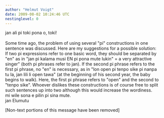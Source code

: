 ```yaml
---
author: "Helmut Voigt"
date: 2009-08-02 10:24:46 UTC
nestinglevel: 0
---
```

jan ali pi toki pona o, toki!  
   
Some time ago, the problem of using several "pi" constructions in one sentence was discussed. Here are my suggestions for a possible solution:  
If two pi expressions refer to one basic word, they should be separated by "en" as in "jan pi kalama musi EN pi pona mute lukin" = a very attractive singer" (both pi phrases refer to jan). If the second pi phrase refers to the first pi phrase, no "en" is necessary, as in "lon open pi tenpo sike pi nanpa tu la, jan lili li open tawa" (at the beginning of his second year, the baby begins to walk). Here, the first pi phrase refers to "open" and the second to "tenpo sike". Whoever dislikes these constructions is of course free to split such sentences up into two although this would increase the wordiness.  
mi wile sona e pilin pi sina mute.  
jan Elumutu  
  
  
  
  
\[Non-text portions of this message have been removed\]